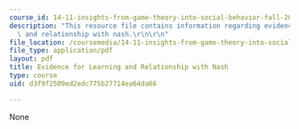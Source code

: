 ```yaml
---
course_id: 14-11-insights-from-game-theory-into-social-behavior-fall-2013
description: "This resource file contains information regarding evidence for learning\
  \ and relationship with nash.\r\n\r\n"
file_location: /coursemedia/14-11-insights-from-game-theory-into-social-behavior-fall-2013/d3f9f2509ed2edc775b27714ea64da66_MIT14_11F13_Learning.pdf
file_type: application/pdf
layout: pdf
title: Evidence for Learning and Relationship with Nash
type: course
uid: d3f9f2509ed2edc775b27714ea64da66

---
```

None